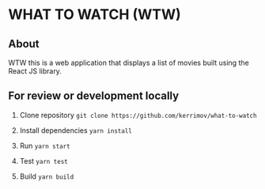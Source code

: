 # WHAT TO WATCH (WTW)

## About
WTW this is a web application that displays a list of movies built using the React JS library.

## For review or development locally

1. Clone repository
    `git clone https://github.com/kerrimov/what-to-watch`

2. Install dependencies
    `yarn install`

3. Run
    `yarn start`

4. Test
    `yarn test`

5. Build
    `yarn build`